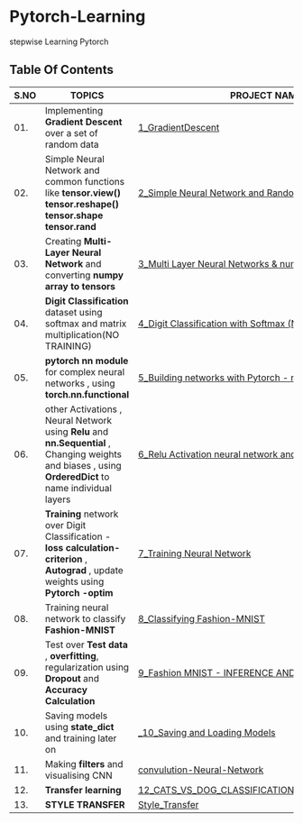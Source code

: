 # Pytorch-Learning
stepwise Learning Pytorch

## Table Of Contents

|S.NO|                               TOPICS                                                 | PROJECT NAME      |
|----|--------------------------------------------------------------------------------------|-------------------|
|01. |Implementing **Gradient Descent** over a set of random data          |[1_GradientDescent](https://github.com/AkankshaShrimal/Pytorch-Learning/blob/master/1_GradientDescent.ipynb)      |
|02. |Simple Neural Network and common functions like **tensor.view() tensor.reshape()  tensor.shape tensor.rand**      |[2_Simple Neural Network and Random Functions](https://github.com/AkankshaShrimal/Pytorch-Learning/blob/master/2_Simple%20Neural%20Network%20and%20Random%20Functions.ipynb)     |                                          
|03. |Creating **Multi-Layer Neural Network** and converting **numpy array to tensors**     |[3_Multi Layer Neural Networks & numpy to torch](https://github.com/AkankshaShrimal/Pytorch-Learning/blob/master/3_Multi%20Layer%20Neural%20Networks%20%26%20numpy%20to%20torch.ipynb)  |
|04. | **Digit Classification** dataset using softmax and matrix multiplication(NO TRAINING) |[4_Digit Classification with Softmax (NO TRAINING)](https://github.com/AkankshaShrimal/Pytorch-Learning/blob/master/4_Digit%20Classification%20with%20Softmax%20(%20NO%20TRAINING).ipynb)  |
|05. | **pytorch nn module** for complex neural networks , using **torch.nn.functional**      |[5_Building networks with Pytorch - nn Module](https://github.com/AkankshaShrimal/Pytorch-Learning/blob/master/5_Building%20networks%20with%20Pytorch%20-%20nn%20Module.ipynb)       |
|06. |other Activations , Neural Network using **Relu** and **nn.Sequential** , Changing weights and biases , using **OrderedDict** to name individual layers       |[6_Relu Activation neural network and nn.Sequential](https://github.com/AkankshaShrimal/Pytorch-Learning/blob/master/6_Relu%20Activation%20neural%20network%20and%20nn.Sequential.ipynb)  |
|07. |**Training** network over Digit Classification  - **loss calculation-criterion** , **Autograd** , update weights using **Pytorch -optim**      |[7_Training Neural Network](https://github.com/AkankshaShrimal/Pytorch-Learning/blob/master/7_Training%20Neural%20Network.ipynb)|
|08. |Training neural network to classify **Fashion-MNIST**      | [8_Classifying Fashion-MNIST](https://github.com/AkankshaShrimal/Pytorch-Learning/blob/master/8_Classifying%20Fashion-MNIST.ipynb)|
|09. |Test over **Test data** , **overfitting**, regularization using **Dropout** and **Accuracy Calculation** |[9_Fashion MNIST - INFERENCE AND VALIDATION](https://github.com/AkankshaShrimal/Pytorch-Learning/blob/master/9_Fashion%20MNIST%20-%20INFERENCE%20AND%20VALIDATION.ipynb)    |
|10. |Saving models using **state_dict** and training later on |[_10_Saving and Loading Models](https://github.com/AkankshaShrimal/Pytorch-Learning/tree/master/_10_Saving%20and%20Loading%20models)    |
|11. |Making **filters** and visualising CNN |[convulution-Neural-Network](https://github.com/AkankshaShrimal/Pytorch-Learning/tree/master/convulution-Neural-Network)    |
|12. |**Transfer learning**|[12_CATS_VS_DOG_CLASSIFICATION_TRANSFER_LEARNING](https://github.com/AkankshaShrimal/Pytorch-Learning/blob/master/12_CATS_VS_DOG_CLASSIFICATION_TRANSFER_LEARNING.ipynb)    |
|13. |**STYLE TRANSFER**|[Style_Transfer](https://github.com/AkankshaShrimal/Pytorch-Learning/blob/master/STYLE%20TRANSFER/Style_Transfer.ipynb)    |
